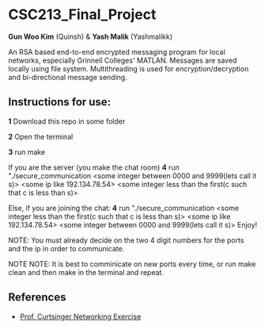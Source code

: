 # CSC213_Final_Project

__Gun Woo Kim__ (Quinsh) & __Yash Malik__ (Yashmalikk) 

An RSA based end-to-end encrypted messaging program for local networks, especially Grinnell Colleges' MATLAN. Messages are saved locally using file system. Multithreading is used for encryption/decryption and bi-directional message sending.

## Instructions for use:

__1__ Download this repo in some folder

__2__ Open the terminal

__3__ run make

If you are the server (you make the chat room)
    __4__ run "./secure_communication <some integer between 0000 and 9999(lets call it s)> <some ip like 192.134.78.54> <some integer less than the first(c such that c is less than s)> <the name of the person you are connecting too>

Else, if you are joining the chat:
    __4__ run "./secure_communication <some integer less than the first(c such that c is less than s)> <some ip like 192.134.78.54> <some integer between 0000 and 9999(lets call it s)> <the name of the person you are connecting too>
Enjoy!

NOTE: You must already decide on the two 4 digit numbers for the ports and the ip in order to communicate.

NOTE NOTE: It is best to comminicate on new ports every time, or run make clean and then make in the terminal and repeat.


## References
- [Prof. Curtsinger Networking Exercise](https://curtsinger.cs.grinnell.edu/teaching/2024F/CSC213/exercises/networking/)
